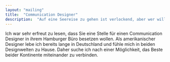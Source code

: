 ```yaml
---
layout: "mailing"
title:  "Communication Designer"
description:  "Auf eine Seereise zu gehen ist verlockend, aber wer will Hamburg als Heimathafen schon verlassen …"
---
```

Ich war sehr erfreut zu lesen, dass Sie eine Stelle für einen Communication Designer in ihrem Hamburger Büro besetzen wollen. Als amerikanischer Designer lebe ich bereits lange in Deutschland und fühle mich in beiden Designwelten zu Hause. Daher suche ich nach einer Möglichkeit, das Beste beider Kontinente miteinander zu verbinden.
